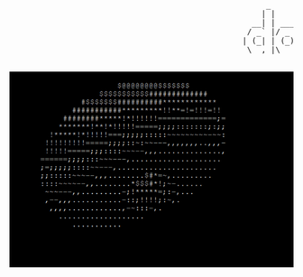 
<pre>
                                                      _                   _         
                                                     | |                 | |        
                                                   __| | ___  _ __  _   _| |_   ___ 
                                                  / _` |/ _ \| '_ \| | | | __| / __|
                                                 | (_| | (_) | | | | |_| | |_ | (__ 
                                                  \__,_|\___/|_| |_|\__,_|\__(_)___|
</pre>
&nbsp;&nbsp;&nbsp;&nbsp;&nbsp;&nbsp;&nbsp;&nbsp;&nbsp;&nbsp;&nbsp;&nbsp;&nbsp;&nbsp;&nbsp;&nbsp;&nbsp;&nbsp;&nbsp;&nbsp;&nbsp;&nbsp;&nbsp;&nbsp;&nbsp;&nbsp;&nbsp;&nbsp;&nbsp;&nbsp;&nbsp;&nbsp;&nbsp;&nbsp;&nbsp;&nbsp;&nbsp;&nbsp;&nbsp;&nbsp;&nbsp;&nbsp;&nbsp;&nbsp;&nbsp;&nbsp;&nbsp;&nbsp;&nbsp;&nbsp;
![donut](assets/do.gif)
<!---donut.c|Andy Sloan-->
